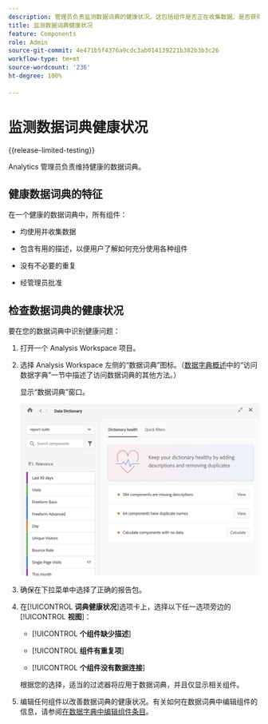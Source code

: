 ```yaml
---
description: 管理员负责监测数据词典的健康状况。这包括组件是否正在收集数据、是否获得批准、是否包含描述以及是否没有重复。
title: 监测数据词典健康状况
feature: Components
role: Admin
source-git-commit: 4e471b5f4376a9cdc3ab014139221b382b3b3c26
workflow-type: tm+mt
source-wordcount: '236'
ht-degree: 100%

---
```


# 监测数据词典健康状况

{{release-limited-testing}}

Analytics 管理员负责维持健康的数据词典。

## 健康数据词典的特征

在一个健康的数据词典中，所有组件：

* 均使用并收集数据

* 包含有用的描述，以便用户了解如何充分使用各种组件

* 没有不必要的重复

* 经管理员批准

## 检查数据词典的健康状况

要在您的数据词典中识别健康问题：

1. 打开一个 Analysis Workspace 项目。

1. 选择 Analysis Workspace 左侧的“数据词典”图标。（[数据字典概述](/help/analyze/analysis-workspace/components/data-dictionary/data-dictionary-overview.md)中的“访问数据字典”一节中描述了访问数据词典的其他方法。）

   显示“数据词典”窗口。

   ![数据词典管理员视图](assets/data-dictionary-admin.png)

1. 确保在下拉菜单中选择了正确的报告包。

1. 在&#x200B;[!UICONTROL **词典健康状况**]&#x200B;选项卡上，选择以下任一选项旁边的&#x200B;[!UICONTROL **视图**]：

   * [!UICONTROL **个组件缺少描述**]

   * [!UICONTROL **组件有重复项**]

   * [!UICONTROL **个组件没有数据连接**]

   根据您的选择，适当的过滤器将应用于数据词典，并且仅显示相关组件。

1. 编辑任何组件以改善数据词典的健康状况。有关如何在数据词典中编辑组件的信息，请参阅[在数据字典中编辑组件条目](/help/analyze/analysis-workspace/components/data-dictionary/edit-entries-data-dictionary.md)。